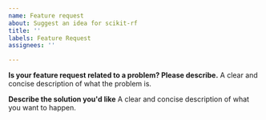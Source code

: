 ```yaml
---
name: Feature request
about: Suggest an idea for scikit-rf
title: ''
labels: Feature Request
assignees: ''

---
```


**Is your feature request related to a problem? Please describe.**
A clear and concise description of what the problem is.

**Describe the solution you'd like**
A clear and concise description of what you want to happen.
